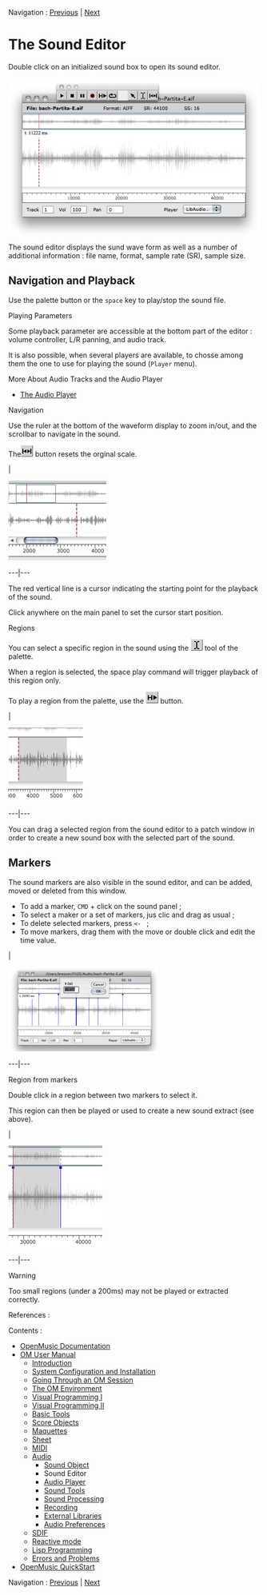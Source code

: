 
Navigation : [Previous](Sound "page précédente\(Sound Object\)") |
[Next](AudioPlayer "Next\(Audio Player\)")

# The Sound Editor

Double click on an initialized sound box to open its sound editor.

![](../res/soundeditor.png)

The sound editor displays the sund wave form as well as a number of additional
information : file name, format, sample rate (SR), sample size.

## Navigation and Playback

Use the palette button or the `space` key to play/stop the sound file.

Playing Parameters

Some playback parameter are accessible at the bottom part of the editor :
volume controller, L/R panning, and audio track.

It is also possible, when several players are available, to chosse among them
the one to use for playing the sound (`Player` menu).

More About Audio Tracks and the Audio Player

  * [The Audio Player](AudioPlayer)

Navigation

Use the ruler at the bottom of the waveform display to zoom in/out, and the
scrollbar to navigate in the sound.

The![](../res/resizecurs_icon.png) button resets the orginal scale.

|

![](../res/soundscroll.png)  
  
---|---  
  
The red vertical line is a cursor indicating the starting point for the
playback of the sound.

Click anywhere on the main panel to set the cursor start position.

Regions

You can select a specific region in the sound using the
![](../res/curs1_icon.png) tool of the palette.

When a region is selected, the space play command will trigger playback of
this region only.

To play a region from the palette, use the ![](../res/playsel_icon.png)
button.

|

![](../res/region.png)  
  
---|---  
  
You can drag a selected region from the sound editor to a patch window in
order to create a new sound box with the selected part of the sound.

## Markers

The sound markers are also visible in the sound editor, and can be added,
moved or deleted from this window.

  * To add a marker, `CMD` \+ click on the sound panel ;
  * To select a maker or a set of markers, jus clic and drag as usual ;
  * To delete selected markers, press `<- ` ;
  * To move markers, drag them with the move or double click and edit the time value.

|

[![](../res/edit-markers_1.png)](../res/edit-markers.png "Cliquez pour
agrandir")  
  
---|---  
  
Region from markers

Double click in a region between two markers to select it.

This region can then be played or used to create a new sound extract (see
above).

|

![](../res/markers-region.png)  
  
---|---  
  
Warning

Too small regions (under a 200ms) may not be played or extracted correctly.

References :

Contents :

  * [OpenMusic Documentation](OM-Documentation)
  * [OM User Manual](OM-User-Manual)
    * [Introduction](00-Contents)
    * [System Configuration and Installation](Installation)
    * [Going Through an OM Session](Goingthrough)
    * [The OM Environment](Environment)
    * [Visual Programming I](BasicVisualProgramming)
    * [Visual Programming II](AdvancedVisualProgramming)
    * [Basic Tools](BasicObjects)
    * [Score Objects](ScoreObjects)
    * [Maquettes](Maquettes)
    * [Sheet](Sheet)
    * [MIDI](MIDI)
    * [Audio](Audio)
      * [Sound Object](Sound)
      * Sound Editor
      * [Audio Player](AudioPlayer)
      * [Sound Tools](SoundTools)
      * [Sound Processing](SoundProcessing)
      * [Recording](SoundRecording)
      * [External Libraries](Externals)
      * [Audio Preferences](SoundPreferences)
    * [SDIF](SDIF)
    * [Reactive mode](Reactive)
    * [Lisp Programming](Lisp)
    * [Errors and Problems](errors)
  * [OpenMusic QuickStart](QuickStart-Chapters)

Navigation : [Previous](Sound "page précédente\(Sound Object\)") |
[Next](AudioPlayer "Next\(Audio Player\)")

